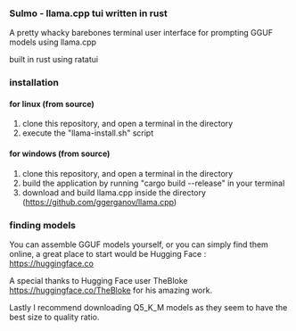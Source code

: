 ### Sulmo - llama.cpp tui written in rust

A pretty whacky barebones terminal user interface for prompting GGUF models using llama.cpp

built in rust using ratatui

### installation

#### for linux (from source)
1. clone this repository, and open a terminal in the directory
2. execute the "llama-install.sh" script

#### for windows (from source)
1. clone this repository, and open a terminal in the directory
2. build the application by running "cargo build --release" in your terminal
3. download and build llama.cpp inside the directory (https://github.com/ggerganov/llama.cpp)

### finding models

You can assemble GGUF models yourself, or you can simply find them online, a great place to start would be Hugging Face : https://huggingface.co

A special thanks to Hugging Face user TheBloke https://huggingface.co/TheBloke for his amazing work.

Lastly I recommend downloading Q5_K_M models as they seem to have the best size to quality ratio.